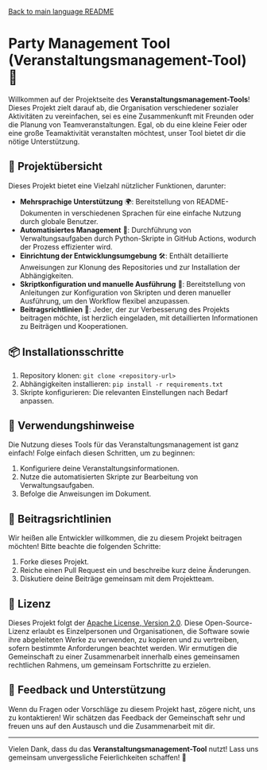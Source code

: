 [Back to main language README](README.md)

# Party Management Tool (Veranstaltungsmanagement-Tool) 🎉

Willkommen auf der Projektseite des **Veranstaltungsmanagement-Tools**! Dieses Projekt zielt darauf ab, die Organisation verschiedener sozialer Aktivitäten zu vereinfachen, sei es eine Zusammenkunft mit Freunden oder die Planung von Teamveranstaltungen. Egal, ob du eine kleine Feier oder eine große Teamaktivität veranstalten möchtest, unser Tool bietet dir die nötige Unterstützung.

## 📃 Projektübersicht

Dieses Projekt bietet eine Vielzahl nützlicher Funktionen, darunter:

- **Mehrsprachige Unterstützung** 🌍: Bereitstellung von README-Dokumenten in verschiedenen Sprachen für eine einfache Nutzung durch globale Benutzer.
- **Automatisiertes Management** 🤖: Durchführung von Verwaltungsaufgaben durch Python-Skripte in GitHub Actions, wodurch der Prozess effizienter wird.
- **Einrichtung der Entwicklungsumgebung** 🛠️: Enthält detaillierte Anweisungen zur Klonung des Repositories und zur Installation der Abhängigkeiten.
- **Skriptkonfiguration und manuelle Ausführung** 📝: Bereitstellung von Anleitungen zur Konfiguration von Skripten und deren manueller Ausführung, um den Workflow flexibel anzupassen.
- **Beitragsrichtlinien** 🤝: Jeder, der zur Verbesserung des Projekts beitragen möchte, ist herzlich eingeladen, mit detaillierten Informationen zu Beiträgen und Kooperationen.

## 📦 Installationsschritte

1. Repository klonen: `git clone <repository-url>`
2. Abhängigkeiten installieren: `pip install -r requirements.txt`
3. Skripte konfigurieren: Die relevanten Einstellungen nach Bedarf anpassen.

## 🚀 Verwendungshinweise

Die Nutzung dieses Tools für das Veranstaltungsmanagement ist ganz einfach! Folge einfach diesen Schritten, um zu beginnen:

1. Konfiguriere deine Veranstaltungsinformationen.
2. Nutze die automatisierten Skripte zur Bearbeitung von Verwaltungsaufgaben.
3. Befolge die Anweisungen im Dokument.

## 🤝 Beitragsrichtlinien

Wir heißen alle Entwickler willkommen, die zu diesem Projekt beitragen möchten! Bitte beachte die folgenden Schritte:

1. Forke dieses Projekt.
2. Reiche einen Pull Request ein und beschreibe kurz deine Änderungen.
3. Diskutiere deine Beiträge gemeinsam mit dem Projektteam.

## 📝 Lizenz

Dieses Projekt folgt der [Apache License, Version 2.0](LICENSE). Diese Open-Source-Lizenz erlaubt es Einzelpersonen und Organisationen, die Software sowie ihre abgeleiteten Werke zu verwenden, zu kopieren und zu vertreiben, sofern bestimmte Anforderungen beachtet werden. Wir ermutigen die Gemeinschaft zu einer Zusammenarbeit innerhalb eines gemeinsamen rechtlichen Rahmens, um gemeinsam Fortschritte zu erzielen.

## 💬 Feedback und Unterstützung

Wenn du Fragen oder Vorschläge zu diesem Projekt hast, zögere nicht, uns zu kontaktieren! Wir schätzen das Feedback der Gemeinschaft sehr und freuen uns auf den Austausch und die Zusammenarbeit mit dir.

---

Vielen Dank, dass du das **Veranstaltungsmanagement-Tool** nutzt! Lass uns gemeinsam unvergessliche Feierlichkeiten schaffen! 🎊